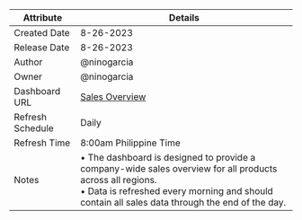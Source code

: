 | Attribute | Details |
|---|---|
| Created Date | 8-26-2023 |
| Release Date | 8-26-2023 |
| Author | @ninogarcia |
| Owner | @ninogarcia |
| Dashboard URL | [Sales Overview](https://tinyurl.com/Sales-Overview)|
| Refresh Schedule | Daily |
| Refresh Time | 8:00am Philippine Time |
| Notes | • The dashboard is designed to provide a company-wide sales overview for all products across all regions. <br /> • Data is refreshed every morning and should contain all sales data through the end of the day. |


